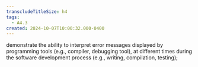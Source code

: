 ```yaml
---
transcludeTitleSize: h4
tags:
  - A4.3
created: 2024-10-07T10:00:32.000-0400
---
```

demonstrate the ability to interpret error messages displayed by programming tools (e.g., compiler, debugging tool), at different times during the software development process (e.g., writing, compilation, testing);